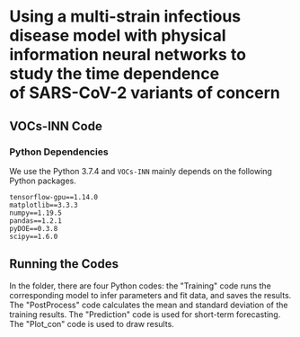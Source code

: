 # Using a multi-strain infectious disease model with physical information neural networks to study the time dependence  <br/> of SARS-CoV-2 variants of concern
## VOCs-INN Code
### Python Dependencies
We use the Python 3.7.4 and `VOCs-INN` mainly depends on the following Python packages.

```
tensorflow-gpu==1.14.0
matplotlib==3.3.3
numpy==1.19.5
pandas==1.2.1
pyDOE==0.3.8
scipy==1.6.0
```

## Running the Codes


In the folder, there are four Python codes: the "Training" code runs the corresponding model to infer parameters and fit data, and saves the results. The "PostProcess" code calculates the mean and standard deviation of the training results. The "Prediction" code is used for short-term forecasting. The "Plot_con" code is used to draw results.
